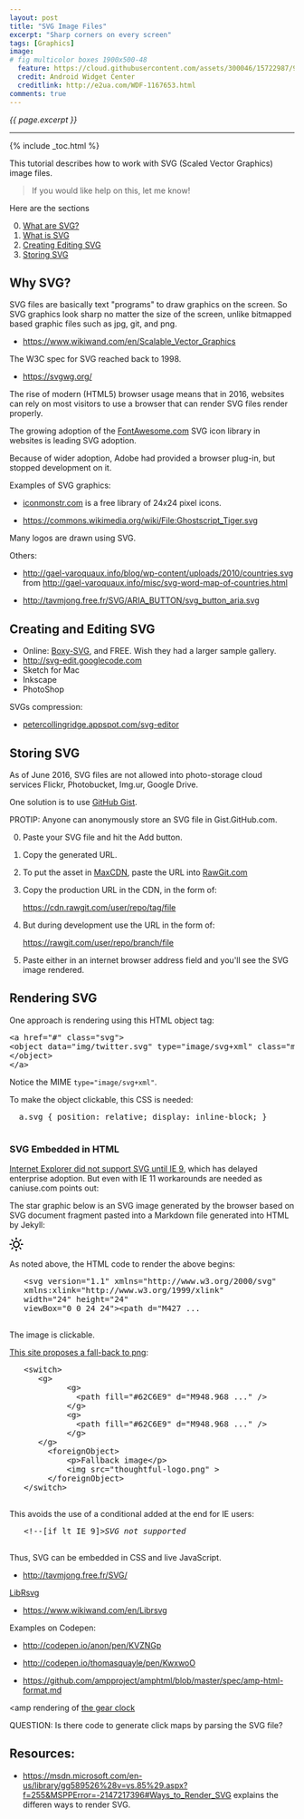 ```yaml
---
layout: post
title: "SVG Image Files"
excerpt: "Sharp corners on every screen"
tags: [Graphics]
image:
# fig multicolor boxes 1900x500-48
  feature: https://cloud.githubusercontent.com/assets/300046/15722987/9e7c93b2-27fd-11e6-9549-3a90a081a710.jpg
  credit: Android Widget Center
  creditlink: http://e2ua.com/WDF-1167653.html
comments: true
---
```

<i>{{ page.excerpt }}</i>
<hr />

{% include _toc.html %}

This tutorial describes how to work with SVG (Scaled Vector Graphics) image files.

> If you would like help on this, let me know!

Here are the sections

0. <a href="#WhySVG">What are SVG?</a>
0. <a href="#WhatIsSVG">What is SVG</a>
0. <a href="#EditingSVG">Creating Editing SVG</a>
0. <a href="#StoringSVG">Storing SVG</a>

<a name="WhySVG"></a>

## Why SVG? #

SVG files are basically text "programs" to draw graphics on the screen.
So SVG graphics look sharp no matter the size of the screen, unlike bitmapped based graphic files such as jpg, git, and png.

   * https://www.wikiwand.com/en/Scalable_Vector_Graphics

The W3C spec for SVG reached back to 1998.

   * https://svgwg.org/

The rise of modern (HTML5) browser usage means that 
in 2016, websites can rely on most visitors to use a browser that can render SVG files render properly.

The growing adoption of the <a target="_blank" href="https://www.fontawesome.com/">FontAwesome.com</a> 
SVG icon library in websites is leading SVG adoption.

Because of wider adoption, Adobe had provided a browser plug-in, but stopped development on it.

Examples of SVG graphics:

   * <a target="_blank" href="https://www.iconmonstr.com/">iconmonstr.com</a> is a free library of 24x24 pixel icons.

   * https://commons.wikimedia.org/wiki/File:Ghostscript_Tiger.svg

Many logos are drawn using SVG.


Others:

   * http://gael-varoquaux.info/blog/wp-content/uploads/2010/countries.svg
    from http://gael-varoquaux.info/misc/svg-word-map-of-countries.html

   * http://tavmjong.free.fr/SVG/ARIA_BUTTON/svg_button_aria.svg

<a name="EditingSVG"></a>

## Creating and Editing SVG #

* Online: <a target="_blank" href="https://boxy-svg.com/index.html">Boxy-SVG</a>, and FREE.
   Wish they had a larger sample gallery.
* <a target="_blank" href="http://svg-edit.googlecode.com/">http://svg-edit.googlecode.com</a>
* Sketch for Mac
* Inkscape
* PhotoShop

SVGs compression:

* <a target="_blank" href="http://petercollingridge.appspot.com/svg-editor">
   petercollingridge.appspot.com/svg-editor</a>

<a name="StoringSVG"></a>

## Storing SVG #

As of June 2016, SVG files are not allowed into photo-storage cloud services 
Flickr, Photobucket, Img.ur, Google Drive.

One solution is to use <a target="_blank" href="https://gist.github.com/">
GitHub Gist</a>. 

   PROTIP: Anyone can anonymously store an SVG file in Gist.GitHub.com.

0. Paste your SVG file and hit the Add button.

0. Copy the generated URL.

0. To put the asset in <a target="_blank" href="http://www.maxcdn.com/">MaxCDN</a>,
   paste the URL into <a target="_blank" href="https://rawgit.com/"> RawGit.com</a>

0. Copy the production URL in the CDN, in the form of:

   https://cdn.rawgit.com/user/repo/tag/file

0. But during development use the URL in the form of:

   https://rawgit.com/user/repo/branch/file

0. Paste either in an internet browser address field and you'll see the SVG image rendered.


<a name="RenderingSVG"></a>

## Rendering SVG #

One approach is rendering using this HTML object tag:

<pre>
&LT;a href="#" class="svg">
&LT;object data="img/twitter.svg" type="image/svg+xml" class="mailicon">
&LT;/object>
&LT;/a>
</pre>

   Notice the MIME `type="image/svg+xml"`.

   To make the object clickable, this CSS is needed:

   <pre>
  a.svg { position: relative; display: inline-block; }
  </pre>

### SVG Embedded in HTML #

<a target="_blank" href="http://caniuse.com/#search=svg"> 
Internet Explorer did not support SVG until IE 9</a>,
which has delayed enterprise adoption.
But even with IE 11 workarounds are needed as caniuse.com points out:
   <amp-img width="522" height="231" alt="ie-browser-svg-error-74-846x374"
layout="responsive" src="https://cloud.githubusercontent.com/assets/300046/15727250/8415e9d2-2812-11e6-8aee-50655871237b.png"></amp-img>
   <br />

The star graphic below is an SVG image generated by the browser based on SVG document fragment 
pasted into a Markdown file generated into HTML by Jekyll: 

   <a target="_blank" href="http://iconmonstr.com/weather-2/" class="icon-4 codepen" title="sample weather"><svg version="1.1" xmlns="http://www.w3.org/2000/svg" xmlns:xlink="http://www.w3.org/1999/xlink" width="24" height="24" viewBox="0 0 24 24"><path d="M4.069 13h-4.069v-2h4.069c-.041.328-.069.661-.069 1s.028.672.069 1zm3.034-7.312l-2.881-2.881-1.414 1.414 2.881 2.881c.411-.529.885-1.003 1.414-1.414zm11.209 1.414l2.881-2.881-1.414-1.414-2.881 2.881c.528.411 1.002.886 1.414 1.414zm-6.312-3.102c.339 0 .672.028 1 .069v-4.069h-2v4.069c.328-.041.661-.069 1-.069zm0 16c-.339 0-.672-.028-1-.069v4.069h2v-4.069c-.328.041-.661.069-1 .069zm7.931-9c.041.328.069.661.069 1s-.028.672-.069 1h4.069v-2h-4.069zm-3.033 7.312l2.88 2.88 1.415-1.414-2.88-2.88c-.412.528-.886 1.002-1.415 1.414zm-11.21-1.415l-2.88 2.88 1.414 1.414 2.88-2.88c-.528-.411-1.003-.885-1.414-1.414zm2.312-4.897c0 2.206 1.794 4 4 4s4-1.794 4-4-1.794-4-4-4-4 1.794-4 4zm10 0c0 3.314-2.686 6-6 6s-6-2.686-6-6 2.686-6 6-6 6 2.686 6 6z"/></svg><!--[if lt IE 9]><em>CodePen</em><![endif]--></a>

   As noted above, the HTML code to render the above begins:
   <pre>
   &LT;svg version="1.1" xmlns="http://www.w3.org/2000/svg" 
   xmlns:xlink="http://www.w3.org/1999/xlink" 
   width="24" height="24" 
   viewBox="0 0 24 24">&LT;path d="M427 ...
   </pre>

   The image is clickable.

  <a target="_blank" href="http://thoughtfulweb.com/thoughts/on/the-best-way-to-add-an-svg-image-to-your-website/">
  This site proposes a fall-back to png</a>:

   <pre>
   &LT;switch>
      &LT;g>
            &LT;g>
              &LT;path fill="#62C6E9" d="M948.968 ..." />
            &LT;/g>
            &LT;g>
              &LT;path fill="#62C6E9" d="M948.968 ..." />
            &LT;/g>
      &LT;/g>
        &LT;foreignObject>
            &LT;p>Fallback image&LT;/p>
            &LT;img src="thoughtful-logo.png" >
        &LT;/foreignObject>
   &LT;/switch>
   </pre>

  This avoids the use of a conditional added at the end for IE users:

   <pre>
   &LT;!--[if lt IE 9]><em>SVG not supported</em><![endif]-->
   </pre>

Thus, SVG can be embedded in CSS and live JavaScript.

   * http://tavmjong.free.fr/SVG/

<a target="_blank" href="https://wiki.gnome.org/Projects/LibRsvg">LibRsvg</a>

   * https://www.wikiwand.com/en/Librsvg

Examples on Codepen:

   * http://codepen.io/anon/pen/KVZNGp
   * http://codepen.io/thomasquayle/pen/KwxwoO


* https://github.com/ampproject/amphtml/blob/master/spec/amp-html-format.md

&LT;amp rendering of <a target="_blank" href="http://tavmjong.free.fr/INKSCAPE/DRAWINGS/clock2.svg">
the gear clock</a>

QUESTION: Is there code to generate click maps by parsing the SVG file?

## Resources:

* https://msdn.microsoft.com/en-us/library/gg589526%28v=vs.85%29.aspx?f=255&MSPPError=-2147217396#Ways_to_Render_SVG
  explains the differen ways to render SVG.
